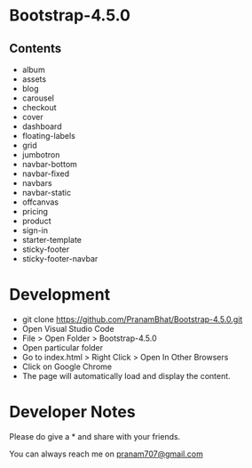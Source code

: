 # Bootstrap-4.5.0

## Contents


- album
- assets
- blog
- carousel
- checkout
- cover
- dashboard
- floating-labels
- grid
- jumbotron
- navbar-bottom
- navbar-fixed
- navbars
- navbar-static
- offcanvas
- pricing
- product
- sign-in
- starter-template
- sticky-footer
- sticky-footer-navbar


# Development

- git clone https://github.com/PranamBhat/Bootstrap-4.5.0.git
- Open Visual Studio Code
- File > Open Folder > Bootstrap-4.5.0
- Open particular folder
- Go to index.html > Right Click > Open In Other Browsers
- Click on Google Chrome
- The page will automatically load and display the content.


# Developer Notes

Please do give a * and share with your friends.

You can always reach me on pranam707@gmail.com

